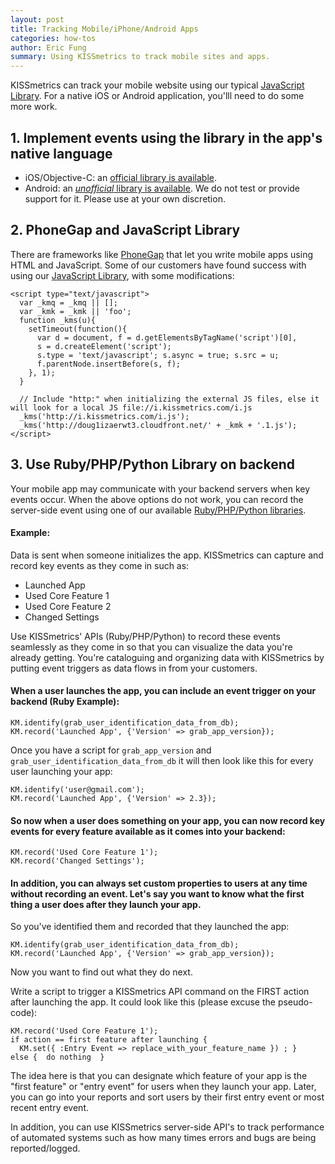 ```yaml
---
layout: post
title: Tracking Mobile/iPhone/Android Apps
categories: how-tos
author: Eric Fung
summary: Using KISSmetrics to track mobile sites and apps.
---
```

KISSmetrics can track your mobile website using our typical [JavaScript Library][js]. For a native iOS or Android application, you'lll need to do some more work.

## 1. Implement events using the library in the app's native language

* iOS/Objective-C: an [official library is available][ios-official].
* Android: an [*unofficial* library is available][android]. We do not test or provide support for it. Please use at your own discretion.

## 2. PhoneGap and JavaScript Library

There are frameworks like [PhoneGap][phonegap] that let you write mobile apps using HTML and JavaScript. Some of our customers have found success with using our [JavaScript Library][js], with some modifications:

    <script type="text/javascript">
      var _kmq = _kmq || [];
      var _kmk = _kmk || 'foo';
      function _kms(u){
        setTimeout(function(){
          var d = document, f = d.getElementsByTagName('script')[0],
          s = d.createElement('script');
          s.type = 'text/javascript'; s.async = true; s.src = u;
          f.parentNode.insertBefore(s, f);
        }, 1);
      }

      // Include "http:" when initializing the external JS files, else it will look for a local JS file://i.kissmetrics.com/i.js
      _kms('http://i.kissmetrics.com/i.js');
      _kms('http://doug1izaerwt3.cloudfront.net/' + _kmk + '.1.js');
    </script>

## 3. Use Ruby/PHP/Python Library on backend

Your mobile app may communicate with your backend servers when key events occur. When the above options do not work, you can record the server-side event using one of our available [Ruby/PHP/Python libraries][apis].

#### Example:

Data is sent when someone initializes the app. KISSmetrics can capture and record key events as they come in such as:

* Launched App
* Used Core Feature 1
* Used Core Feature 2
* Changed Settings

Use KISSmetrics' APIs (Ruby/PHP/Python) to record these events seamlessly as they come in so that you can visualize the data you're already getting. You're cataloguing and organizing data with KISSmetrics by putting event triggers as data flows in from your customers.

#### When a user launches the app, you can include an event trigger on your backend (Ruby Example):

    KM.identify(grab_user_identification_data_from_db);
    KM.record('Launched App', {'Version' => grab_app_version});

Once you have a script for `grab_app_version` and `grab_user_identification_data_from_db` it will then look like this for every user launching your app:

    KM.identify('user@gmail.com');
    KM.record('Launched App', {'Version' => 2.3});

#### So now when a user does something on your app, you can now record key events for every feature available as it comes into your backend:

    KM.record('Used Core Feature 1');
    KM.record('Changed Settings');

#### In addition, you can always set custom properties to users at any time without recording an event. Let's say you want to know what the first thing a user does after they launch your app.

So you've identified them and recorded that they launched the app:

    KM.identify(grab_user_identification_data_from_db);
    KM.record('Launched App', {'Version' => grab_app_version});

Now you want to find out what they do next.

Write a script to trigger a KISSmetrics API command on the FIRST action after launching the app. It could look like this (please excuse the pseudo-code):

    KM.record('Used Core Feature 1');
    if action == first feature after launching {
	  KM.set({ :Entry Event => replace_with_your_feature_name }) ; }
    else {  do nothing  }

The idea here is that you can designate which feature of your app is the "first feature" or "entry event" for users when they launch your app. Later, you can go into your reports and sort users by their first entry event or most recent entry event.

In addition, you can use KISSmetrics server-side API's to track performance of automated systems such as how many times errors and bugs are being reported/logged.

[ios-official]: /apis/objective-c.html
[android]: https://github.com/80steve/KISSmetrics-4-Android
[phonegap]: http://phonegap.com/
[js]: /apis/javascript
[apis]: /apis